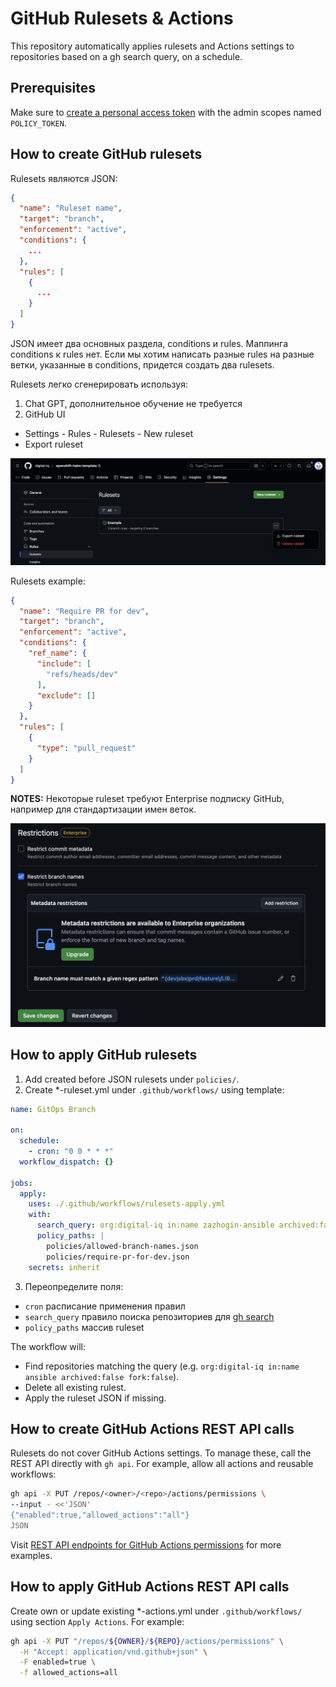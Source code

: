 # GitHub Rulesets & Actions

This repository automatically applies rulesets and Actions settings to repositories 
based on a gh search query, on a schedule.

## Prerequisites

Make sure to [create a personal access token](https://github.com/settings/tokens) with the admin scopes named `POLICY_TOKEN`.

## How to create GitHub rulesets

Rulesets являются JSON:

```json
{
  "name": "Ruleset name",
  "target": "branch",
  "enforcement": "active",
  "conditions": {
    ...
  },
  "rules": [
    {
      ...
    }
  ]
}
```

JSON имеет два основных раздела, conditions и rules. Маппинга conditions к rules нет. Если мы хотим написать разные rules на разные ветки, указанные в 
conditions, придется создать два rulesets.

Rulesets легко сгенерировать используя:

1. Chat GPT, дополнительное обучение не требуется
2. GitHub UI
- Settings - Rules - Rulesets - New ruleset
- Export ruleset

![create-export-ruleset.png](docs/assets/create-export-ruleset.png)

Rulesets example:

```json
{
  "name": "Require PR for dev",
  "target": "branch",
  "enforcement": "active",
  "conditions": {
    "ref_name": {
      "include": [
        "refs/heads/dev"
      ],
      "exclude": []
    }
  },
  "rules": [
    {
      "type": "pull_request"
    }
  ]
}
```

**NOTES:** Некоторые ruleset требуют Enterprise подписку GitHub, например для стандартизации имен веток.

![enterprise-restrictions.png](docs/assets/enterprise-restrictions.png)

## How to apply GitHub rulesets

1. Add created before JSON rulesets under `policies/`.
2. Create *-ruleset.yml under `.github/workflows/` using template:
```yml
name: GitOps Branch

on:
  schedule:
    - cron: "0 0 * * *"
  workflow_dispatch: {}

jobs:
  apply:
    uses: ./.github/workflows/rulesets-apply.yml
    with:
      search_query: org:digital-iq in:name zazhogin-ansible archived:false fork:false
      policy_paths: |
        policies/allowed-branch-names.json
        policies/require-pr-for-dev.json
    secrets: inherit
```
3. Переопределите поля:
- `cron` расписание применения правил
- `search_query` правило поиска репозиториев для [gh search](https://cli.github.com/manual/gh_search)
- `policy_paths` массив ruleset

The workflow will:
- Find repositories matching the query (e.g. `org:digital-iq in:name ansible archived:false fork:false`).
- Delete all existing rulest.
- Apply the ruleset JSON if missing.

## How to create GitHub Actions REST API calls

Rulesets do not cover GitHub Actions settings. To manage these, call the REST API directly with `gh api`.
For example, allow all actions and reusable workflows:

```bash
gh api -X PUT /repos/<owner>/<repo>/actions/permissions \
--input - <<'JSON'
{"enabled":true,"allowed_actions":"all"}
JSON
```

Visit [REST API endpoints for GitHub Actions permissions](https://docs.github.com/en/enterprise-server@3.16/rest/actions/permissions?apiVersion=2022-11-28) for more examples.

## How to apply GitHub Actions REST API calls

Create own or update existing *-actions.yml under `.github/workflows/` using section `Apply Actions`. For example:

```bash
gh api -X PUT "/repos/${OWNER}/${REPO}/actions/permissions" \
  -H "Accept: application/vnd.github+json" \
  -F enabled=true \
  -f allowed_actions=all
```